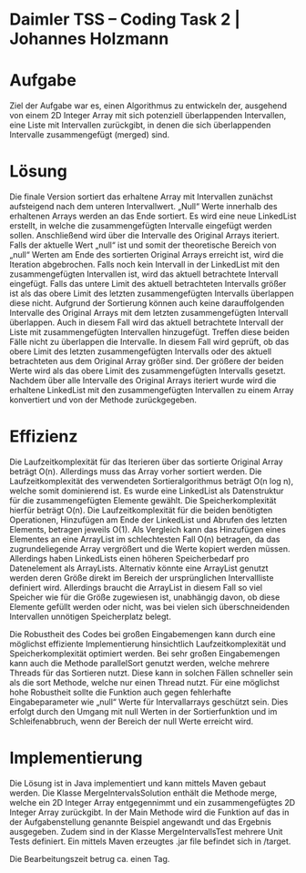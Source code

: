 
# Daimler TSS – Coding Task 2 | Johannes Holzmann

# Aufgabe
Ziel der Aufgabe war es, einen Algorithmus zu entwickeln der, ausgehend von einem 2D Integer Array mit sich potenziell überlappenden Intervallen, eine Liste mit Intervallen zurückgibt, in denen die sich überlappenden Intervalle zusammengefügt (merged) sind.

# Lösung
Die finale Version sortiert das erhaltene Array mit Intervallen zunächst aufsteigend nach dem unteren Intervallwert. „Null“ Werte innerhalb des erhaltenen Arrays werden an das Ende sortiert. Es wird eine neue LinkedList erstellt, in welche die zusammengefügten Intervalle eingefügt werden sollen. Anschließend wird über die Intervalle des Original Arrays iteriert. Falls der aktuelle Wert „null“ ist und somit der theoretische Bereich von „null“ Werten am Ende des sortierten Original Arrays erreicht ist, wird die Iteration abgebrochen. Falls noch kein Intervall in der LinkedList mit den zusammengefügten Intervallen ist, wird das aktuell betrachtete Intervall eingefügt. Falls das untere Limit des aktuell betrachteten Intervalls größer ist als das obere Limit des letzten zusammengefügten Intervalls überlappen diese nicht. Aufgrund der Sortierung können auch keine darauffolgenden Intervalle des Original Arrays mit dem letzten zusammengefügten Intervall überlappen. Auch in diesem Fall wird das aktuell betrachtete Intervall der Liste mit zusammengefügten Intervallen hinzugefügt. Treffen diese beiden Fälle nicht zu überlappen die Intervalle. In diesem Fall wird geprüft, ob das obere Limit des letzten zusammengefügten Intervalls oder des aktuell betrachteten aus dem Original Array größer sind. Der größere der beiden Werte wird als das obere Limit des zusammengefügten Intervalls gesetzt. Nachdem über alle Intervalle des Original Arrays iteriert wurde wird die erhaltene LinkedList mit den zusammengefügten Intervallen zu einem Array konvertiert und von der Methode zurückgegeben.

# Effizienz
Die Laufzeitkomplexität für das Iterieren über das sortierte Original Array beträgt O(n). Allerdings muss das Array vorher sortiert werden. Die Laufzeitkomplexität des verwendeten Sortieralgorithmus beträgt O(n log n), welche somit dominierend ist. Es wurde eine LinkedList als Datenstruktur für die zusammengefügten Elemente gewählt. Die Speicherkomplexität hierfür beträgt O(n). Die Laufzeitkomplexität für die beiden benötigten Operationen, Hinzufügen am Ende der LinkedList und Abrufen des letzten Elements, betragen jeweils O(1). Als Vergleich kann das Hinzufügen eines Elementes an eine ArrayList im schlechtesten Fall O(n) betragen, da das zugrundeliegende Array vergrößert und die Werte kopiert werden müssen. Allerdings haben LinkedLists einen höheren Speicherbedarf pro Datenelement als ArrayLists. Alternativ könnte eine ArrayList genutzt werden deren Größe direkt im Bereich der ursprünglichen Intervallliste definiert wird. Allerdings braucht die ArrayList in diesem Fall so viel Speicher wie für die Größe zugewiesen ist, unabhängig davon, ob diese Elemente gefüllt werden oder nicht, was bei vielen sich überschneidenden Intervallen unnötigen Speicherplatz belegt. 

Die Robustheit des Codes bei großen Eingabemengen kann durch eine möglichst effiziente Implementierung hinsichtlich Laufzeitkomplexität und Speicherkomplexität optimiert werden. Bei sehr großen Eingabemengen kann auch die Methode parallelSort genutzt werden, welche mehrere Threads für das Sortieren nutzt. Diese kann in solchen Fällen schneller sein als die sort Methode, welche nur einen Thread nutzt. Für eine möglichst hohe Robustheit sollte die Funktion auch gegen fehlerhafte Eingabeparameter wie „null“ Werte für Intervallarrays geschützt sein. Dies erfolgt durch den Umgang mit null Werten in der Sortierfunktion und im Schleifenabbruch, wenn der Bereich der null Werte erreicht wird. 

# Implementierung
Die Lösung ist in Java implementiert und kann mittels Maven gebaut werden. Die Klasse MergeIntervalsSolution enthält die Methode merge, welche ein 2D Integer Array entgegennimmt und ein zusammengefügtes 2D Integer Array zurückgibt. In der Main Methode wird die Funktion auf das in der Aufgabenstellung genannte Beispiel angewandt und das Ergebnis ausgegeben. Zudem sind in der Klasse MergeIntervallsTest mehrere Unit Tests definiert. Ein mittels Maven erzeugtes .jar file befindet sich in /target. 

Die Bearbeitungszeit betrug ca. einen Tag.
